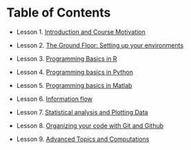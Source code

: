 # Table of Contents


* Lesson 1. [Introduction and Course Motivation](lesson1.md)

* Lesson 2. [The Ground Floor: Setting up your environments](lesson2.md)

* Lesson 3. [Programming Basics in R](lesson3.md)

* Lesson 4. [Programming basics in Python](lesson4.md)

* Lesson 5. [Programming basics in Matlab](lesson5.md)

* Lesson 6. [Information flow](lesson6.md)

* Lesson 7. [Statistical analysis and Plotting Data](lesson7.md)

* Lesson 8. [Organizing your code with Git and Github](lesson8.md)

* Lesson 9. [Advanced Topics and Computations](lesson9.md)